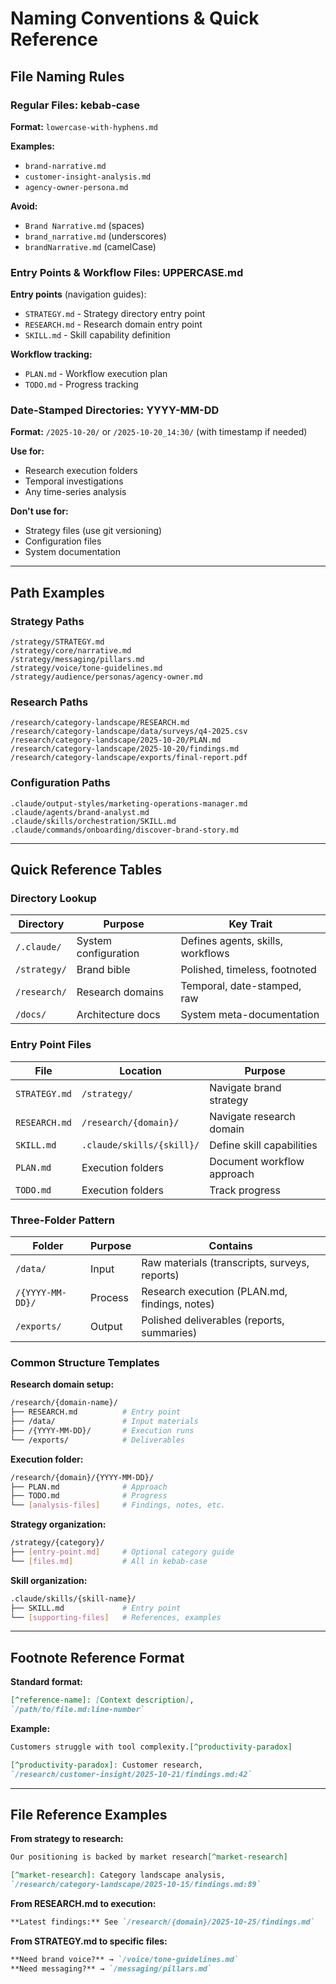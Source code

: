# Naming Conventions & Quick Reference

## File Naming Rules

### Regular Files: kebab-case

**Format:** `lowercase-with-hyphens.md`

**Examples:**
- `brand-narrative.md`
- `customer-insight-analysis.md`
- `agency-owner-persona.md`

**Avoid:**
- `Brand Narrative.md` (spaces)
- `brand_narrative.md` (underscores)
- `brandNarrative.md` (camelCase)

### Entry Points & Workflow Files: UPPERCASE.md

**Entry points** (navigation guides):
- `STRATEGY.md` - Strategy directory entry point
- `RESEARCH.md` - Research domain entry point
- `SKILL.md` - Skill capability definition

**Workflow tracking:**
- `PLAN.md` - Workflow execution plan
- `TODO.md` - Progress tracking

### Date-Stamped Directories: YYYY-MM-DD

**Format:** `/2025-10-20/` or `/2025-10-20_14:30/` (with timestamp if needed)

**Use for:**
- Research execution folders
- Temporal investigations
- Any time-series analysis

**Don't use for:**
- Strategy files (use git versioning)
- Configuration files
- System documentation

---

## Path Examples

### Strategy Paths
```
/strategy/STRATEGY.md
/strategy/core/narrative.md
/strategy/messaging/pillars.md
/strategy/voice/tone-guidelines.md
/strategy/audience/personas/agency-owner.md
```

### Research Paths
```
/research/category-landscape/RESEARCH.md
/research/category-landscape/data/surveys/q4-2025.csv
/research/category-landscape/2025-10-20/PLAN.md
/research/category-landscape/2025-10-20/findings.md
/research/category-landscape/exports/final-report.pdf
```

### Configuration Paths
```
.claude/output-styles/marketing-operations-manager.md
.claude/agents/brand-analyst.md
.claude/skills/orchestration/SKILL.md
.claude/commands/onboarding/discover-brand-story.md
```

---

## Quick Reference Tables

### Directory Lookup

| Directory | Purpose | Key Trait |
|-----------|---------|-----------|
| `/.claude/` | System configuration | Defines agents, skills, workflows |
| `/strategy/` | Brand bible | Polished, timeless, footnoted |
| `/research/` | Research domains | Temporal, date-stamped, raw |
| `/docs/` | Architecture docs | System meta-documentation |

### Entry Point Files

| File | Location | Purpose |
|------|----------|---------|
| `STRATEGY.md` | `/strategy/` | Navigate brand strategy |
| `RESEARCH.md` | `/research/{domain}/` | Navigate research domain |
| `SKILL.md` | `.claude/skills/{skill}/` | Define skill capabilities |
| `PLAN.md` | Execution folders | Document workflow approach |
| `TODO.md` | Execution folders | Track progress |

### Three-Folder Pattern

| Folder | Purpose | Contains |
|--------|---------|----------|
| `/data/` | Input | Raw materials (transcripts, surveys, reports) |
| `/{YYYY-MM-DD}/` | Process | Research execution (PLAN.md, findings, notes) |
| `/exports/` | Output | Polished deliverables (reports, summaries) |

### Common Structure Templates

**Research domain setup:**
```bash
/research/{domain-name}/
├── RESEARCH.md          # Entry point
├── /data/               # Input materials
├── /{YYYY-MM-DD}/       # Execution runs
└── /exports/            # Deliverables
```

**Execution folder:**
```bash
/research/{domain}/{YYYY-MM-DD}/
├── PLAN.md              # Approach
├── TODO.md              # Progress
└── [analysis-files]     # Findings, notes, etc.
```

**Strategy organization:**
```bash
/strategy/{category}/
├── [entry-point.md]     # Optional category guide
└── [files.md]           # All in kebab-case
```

**Skill organization:**
```bash
.claude/skills/{skill-name}/
├── SKILL.md             # Entry point
└── [supporting-files]   # References, examples
```

---

## Footnote Reference Format

**Standard format:**
```markdown
[^reference-name]: [Context description],
`/path/to/file.md:line-number`
```

**Example:**
```markdown
Customers struggle with tool complexity.[^productivity-paradox]

[^productivity-paradox]: Customer research,
`/research/customer-insight/2025-10-21/findings.md:42`
```

---

## File Reference Examples

**From strategy to research:**
```markdown
Our positioning is backed by market research[^market-research]

[^market-research]: Category landscape analysis,
`/research/category-landscape/2025-10-15/findings.md:89`
```

**From RESEARCH.md to execution:**
```markdown
**Latest findings:** See `/research/{domain}/2025-10-25/findings.md`
```

**From STRATEGY.md to specific files:**
```markdown
**Need brand voice?** → `/voice/tone-guidelines.md`
**Need messaging?** → `/messaging/pillars.md`
```
